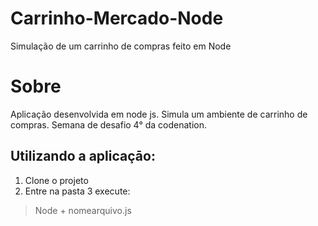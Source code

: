 # Carrinho-Mercado-Node
Simulação de um carrinho de compras feito em Node

# Sobre 
Aplicação desenvolvida em node js.
Simula um ambiente de carrinho de compras.
Semana de desafio 4° da codenation.


## Utilizando a aplicaçāo:

1. Clone o projeto
2. Entre na pasta
3 execute: 
> Node + nomearquivo.js
